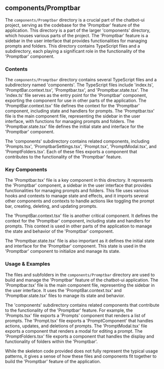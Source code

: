 
## components/Promptbar

The `components/Promptbar` directory is a crucial part of the chatbot-ui project, serving as the codebase for the 'Promptbar' feature of the application. This directory is a part of the larger 'components' directory, which houses various parts of the project. The 'Promptbar' feature is a sidebar in the user interface that provides functionalities for managing prompts and folders. This directory contains TypeScript files and a subdirectory, each playing a significant role in the functionality of the 'Promptbar' component.

### Contents

The `components/Promptbar` directory contains several TypeScript files and a subdirectory named 'components'. The TypeScript files include 'index.ts', 'PromptBar.context.tsx', 'Promptbar.tsx', and 'Promptbar.state.tsx'. The 'index.ts' file serves as the entry point for the 'Promptbar' component, exporting the component for use in other parts of the application. The 'PromptBar.context.tsx' file defines the context for the 'Promptbar' component, including state and handlers for prompts. The 'Promptbar.tsx' file is the main component file, representing the sidebar in the user interface, with functions for managing prompts and folders. The 'Promptbar.state.tsx' file defines the initial state and interface for the 'Promptbar' component.

The 'components' subdirectory contains related components, including 'Prompts.tsx', 'PromptbarSettings.tsx', 'Prompt.tsx', 'PromptModal.tsx', and 'PromptFolders.tsx'. Each of these files exports a component that contributes to the functionality of the 'Promptbar' feature.

### Key Components

The 'Promptbar.tsx' file is a key component in this directory. It represents the 'Promptbar' component, a sidebar in the user interface that provides functionalities for managing prompts and folders. This file uses various hooks and contexts to manage state and effects, and it imports several other components and contexts to handle actions like toggling the prompt bar, creating, deleting, and updating prompts.

The 'PromptBar.context.tsx' file is another critical component. It defines the context for the 'Promptbar' component, including state and handlers for prompts. This context is used in other parts of the application to manage the state and behavior of the 'Promptbar' component.

The 'Promptbar.state.tsx' file is also important as it defines the initial state and interface for the 'Promptbar' component. This state is used in the 'Promptbar' component to initialize and manage its state.

### Usage & Examples

The files and subfolders in the `components/Promptbar` directory are used to build and manage the 'Promptbar' feature of the chatbot-ui application. The 'Promptbar.tsx' file is the main component file, representing the sidebar in the user interface. It uses the 'PromptBar.context.tsx' and 'Promptbar.state.tsx' files to manage its state and behavior.

The 'components' subdirectory contains related components that contribute to the functionality of the 'Promptbar' feature. For example, the 'Prompts.tsx' file exports a 'Prompts' component that renders a list of prompts. The 'Prompt.tsx' file exports a 'PromptComponent' that handles actions, updates, and deletions of prompts. The 'PromptModal.tsx' file exports a component that renders a modal for editing a prompt. The 'PromptFolders.tsx' file exports a component that handles the display and functionality of folders within the 'Promptbar'.

While the skeleton code provided does not fully represent the typical usage patterns, it gives a sense of how these files and components fit together to build the 'Promptbar' feature of the application.
